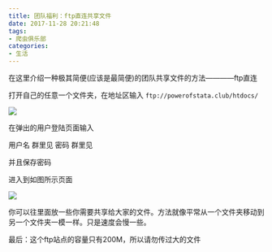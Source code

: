 ```yaml
---
title: 团队福利：ftp直连共享文件
date: 2017-11-28 20:21:48
tags:
- 爬虫俱乐部
categories:
- 生活
---
```


在这里介绍一种极其简便(应该是最简便)的团队共享文件的方法————ftp直连

<!--more-->

打开自己的任意一个文件夹，在地址区输入  `ftp://powerofstata.club/htdocs/`

![](1.png)


在弹出的用户登陆页面输入

用户名  群里见
密码  群里见

并且保存密码

进入到如图所示页面


![](2.png)

你可以往里面放一些你需要共享给大家的文件。方法就像平常从一个文件夹移动到另一个文件夹一模一样。只是速度会慢一些。


最后：这个ftp站点的容量只有200M，所以请勿传过大的文件


